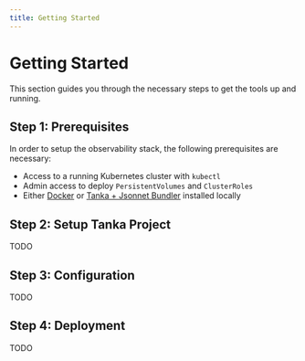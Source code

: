 ```yaml
---
title: Getting Started
---
```


# Getting Started

This section guides you through the necessary steps to get the tools up and running.

## Step 1: Prerequisites

In order to setup the observability stack, the following prerequisites are necessary:

* Access to a running Kubernetes cluster with `kubectl`
* Admin access to deploy `PersistentVolumes` and `ClusterRoles`
* Either [Docker](https://docs.docker.com/get-docker/)
  or [Tanka + Jsonnet Bundler](https://tanka.dev/install) installed locally

## Step 2: Setup Tanka Project

TODO

## Step 3: Configuration

TODO

## Step 4: Deployment

TODO
